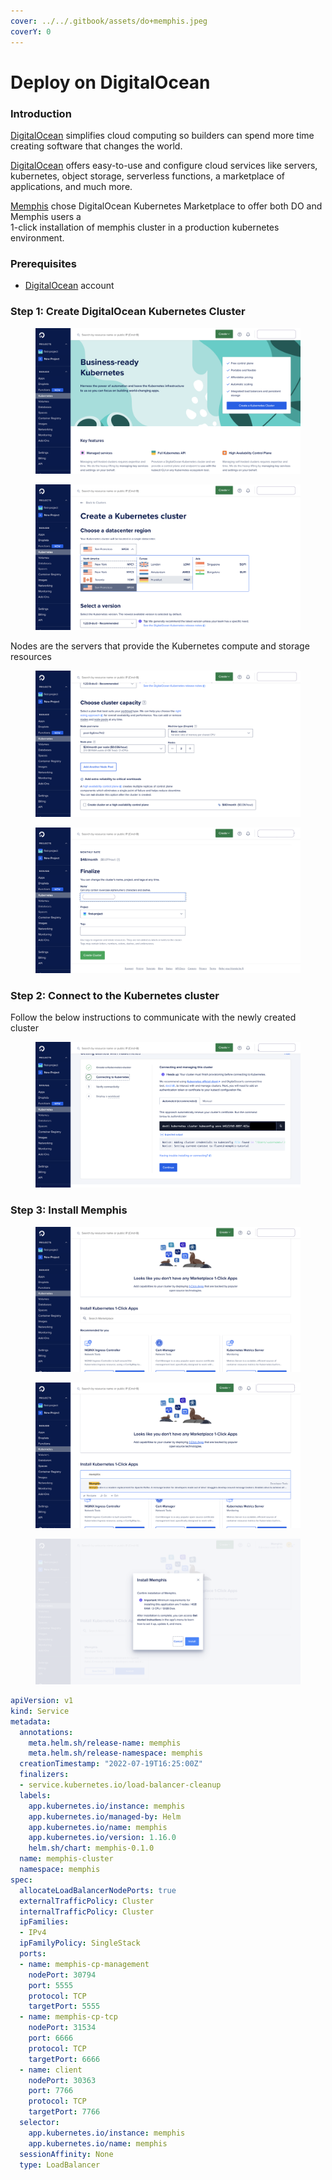 ```yaml
---
cover: ../../.gitbook/assets/do+memphis.jpeg
coverY: 0
---
```


# Deploy on DigitalOcean

### Introduction

[DigitalOcean](https://cloud.digitalocean.com/) simplifies cloud computing so builders can spend more time creating software that changes the world.

[DigitalOcean](https://cloud.digitalocean.com/) offers easy-to-use and configure cloud services like servers, kubernetes, object storage, serverless functions, a marketplace of applications, and much more.

[Memphis](../../memphis/overview.md) chose DigitalOcean Kubernetes Marketplace to offer both DO and Memphis users a \
1-click installation of memphis cluster in a production kubernetes environment.

### Prerequisites

* [DigitalOcean](https://cloud.digitalocean.com/) account

### Step 1: Create DigitalOcean Kubernetes Cluster

<figure><img src="../../.gitbook/assets/Screen Shot 2022-08-29 at 23.07.31.png" alt=""><figcaption></figcaption></figure>

<figure><img src="../../.gitbook/assets/Screen Shot 2022-08-29 at 23.07.45.png" alt=""><figcaption></figcaption></figure>

Nodes are the servers that provide the Kubernetes compute and storage resources

<figure><img src="../../.gitbook/assets/Screen Shot 2022-08-29 at 23.08.07.png" alt=""><figcaption></figcaption></figure>

<figure><img src="../../.gitbook/assets/Screen Shot 2022-08-29 at 23.08.38.png" alt=""><figcaption></figcaption></figure>

### Step 2: Connect to the Kubernetes cluster

Follow the below instructions to communicate with the newly created cluster

<figure><img src="../../.gitbook/assets/Screen Shot 2022-08-29 at 23.11.50.png" alt=""><figcaption></figcaption></figure>

### Step 3: Install Memphis

<figure><img src="../../.gitbook/assets/Screen Shot 2022-08-31 at 12.40.59.png" alt=""><figcaption></figcaption></figure>

<figure><img src="../../.gitbook/assets/Screen Shot 2022-08-31 at 12.41.04 (1).png" alt=""><figcaption></figcaption></figure>

<figure><img src="../../.gitbook/assets/Screen Shot 2022-08-31 at 12.41.24.png" alt=""><figcaption></figcaption></figure>

```yaml
apiVersion: v1
kind: Service
metadata:
  annotations:
    meta.helm.sh/release-name: memphis
    meta.helm.sh/release-namespace: memphis
  creationTimestamp: "2022-07-19T16:25:00Z"
  finalizers:
  - service.kubernetes.io/load-balancer-cleanup
  labels:
    app.kubernetes.io/instance: memphis
    app.kubernetes.io/managed-by: Helm
    app.kubernetes.io/name: memphis
    app.kubernetes.io/version: 1.16.0
    helm.sh/chart: memphis-0.1.0
  name: memphis-cluster
  namespace: memphis
spec:
  allocateLoadBalancerNodePorts: true
  externalTrafficPolicy: Cluster
  internalTrafficPolicy: Cluster
  ipFamilies:
  - IPv4
  ipFamilyPolicy: SingleStack
  ports:
  - name: memphis-cp-management
    nodePort: 30794
    port: 5555
    protocol: TCP
    targetPort: 5555
  - name: memphis-cp-tcp
    nodePort: 31534
    port: 6666
    protocol: TCP
    targetPort: 6666
  - name: client
    nodePort: 30363
    port: 7766
    protocol: TCP
    targetPort: 7766
  selector:
    app.kubernetes.io/instance: memphis
    app.kubernetes.io/name: memphis
  sessionAffinity: None
  type: LoadBalancer
```
